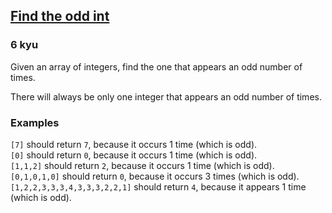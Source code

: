 <h2><a href=https://www.codewars.com/kata/54da5a58ea159efa38000836/train/javascript target="_blank">Find the odd int</a></h2><h3>6 kyu</h3><p>Given an array of integers, find the one that appears an odd number of times.</p><p>There will always be only one integer that appears an odd number of times.</p><h3 id="examples">Examples</h3><p><code>[7]</code> should return <code>7</code>, because it occurs 1 time (which is odd).<br><code>[0]</code> should return <code>0</code>, because it occurs 1 time (which is odd).<br><code>[1,1,2]</code> should return <code>2</code>, because it occurs 1 time (which is odd).<br><code>[0,1,0,1,0]</code> should return <code>0</code>, because it occurs 3 times (which is odd).<br><code>[1,2,2,3,3,3,4,3,3,3,2,2,1]</code> should return <code>4</code>, because it appears 1 time (which is odd).</p>